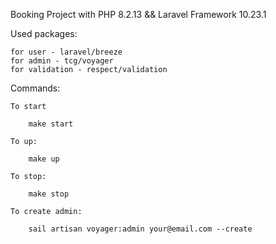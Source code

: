 Booking Project with PHP 8.2.13 && Laravel Framework 10.23.1

Used packages:

    for user - laravel/breeze
    for admin - tcg/voyager
    for validation - respect/validation

Commands:

    To start
    
        make start
    
    To up:
    
        make up
    
    To stop:
    
        make stop
    
    To create admin:
    
        sail artisan voyager:admin your@email.com --create





